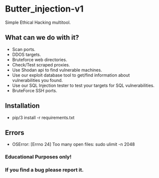 # Butter_injection-v1
Simple Ethical Hacking multitool.

## What can we do with it?
- Scan ports.
- DDOS targets.
- Bruteforce web directories.
- Check/Test scraped proxies.
- Use Shodan api to find vulnerable machines.
- Use our exploit database tool to get/find information about vulnerabilities you found.
- Use our SQL Injection tester to test your targets for SQL vulnerabilities.
- BruteForce SSH ports.


## Installation
- pip/3 install -r requirements.txt


## Errors
- OSError: [Errno 24] Too many open files:
sudo ulimit -n 2048

### Educational Purposes only!


### If you find a bug please report it.
